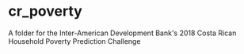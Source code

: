 # cr_poverty
A folder for the Inter-American Development Bank's 2018 Costa Rican Household Poverty Prediction Challenge
